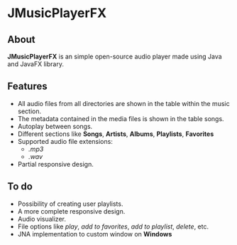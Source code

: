 # JMusicPlayerFX

## About
**JMusicPlayerFX** is an simple open-source audio player made using Java and JavaFX library.

## Features
* All audio files from all directories are shown in the table within the music section.
* The metadata contained in the media files is shown in the table songs.
* Autoplay between songs.
* Different sections like **Songs**, **Artists**, **Albums**, **Playlists**, **Favorites**
* Supported audio file extensions:
  * _.mp3_
  * _.wav_
* Partial responsive design.

## To do
* Possibility of creating user playlists.
* A more complete responsive design.
* Audio visualizer.
* File options like _play_, _add to favorites_, _add to playlist_, _delete_, etc.
* JNA implementation to custom window on **Windows**